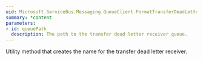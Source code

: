 ```yaml
---
uid: Microsoft.ServiceBus.Messaging.QueueClient.FormatTransferDeadLetterPath(System.String)
summary: *content
parameters:
- id: queuePath
  description: The path to the transfer dead letter receiver queue.
---
```


Utility method that creates the name for the transfer dead letter receiver.